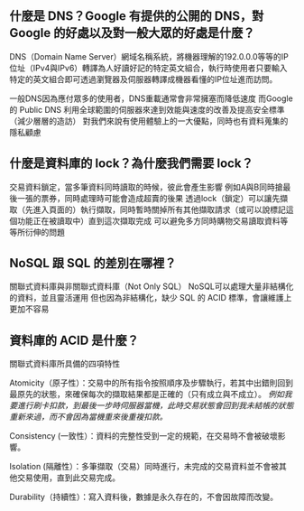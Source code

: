 ## 什麼是 DNS？Google 有提供的公開的 DNS，對 Google 的好處以及對一般大眾的好處是什麼？
DNS（Domain Name Server）網域名稱系統，將機器理解的192.0.0.0等等的IP位址（IPv4與IPv6）轉譯為人好讀好記的特定英文組合，執行時使用者只要輸入特定的英文組合即可透過瀏覽器及伺服器轉譯成機器看懂的IP位址進而訪問。

一般DNS因為應付眾多的使用者，DNS重載通常會非常擁塞而降低速度
而Google 的 Public DNS 利用全球範圍的伺服器來達到效能與速度的改善及提高安全標準（減少層層的造訪）
對我們來說有使用體驗上的一大優點，同時也有資料蒐集的隱私顧慮

## 什麼是資料庫的 lock？為什麼我們需要 lock？
交易資料鎖定，當多筆資料同時讀取的時候，彼此會產生影響
例如A與B同時搶最後一張的票券，同時處理時可能會造成超賣的後果
透過lock（鎖定）可以讓先擷取（先進入頁面的）執行擷取，同時暫時關掉所有其他擷取請求（或可以說標記這個功能正在被讀取中）直到這次擷取完成
可以避免多方同時購物交易讀取資料等等所衍伸的問題

## NoSQL 跟 SQL 的差別在哪裡？
關聯式資料庫與非關聯式資料庫（Not Only SQL）
NoSQL可以處理大量非結構化的資料，並且靈活運用
但也因為非結構化，缺少 SQL 的 ACID 標準，會讓維護上更加不容易


## 資料庫的 ACID 是什麼？
關聯式資料庫所具備的四項特性

Atomicity（原子性）：交易中的所有指令按照順序及步驟執行，若其中出錯則回到最原先的狀態，來確保每次的擷取結果都是正確的（只有成立與不成立）。
*例如我要進行刷卡扣款，到最後一步時伺服器當機，此時交易狀態會回到我未結帳的狀態重新來過，而不會因為當機重來後重複扣款。*

Consistency (一致性）：資料的完整性受到一定的規範，在交易時不會被破壞影響。

Isolation (隔離性）：多筆擷取（交易）同時進行，未完成的交易資料並不會被其他交易使用，直到此交易完成。

Durability（持續性）：寫入資料後，數據是永久存在的，不會因故障而改變。
